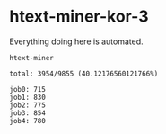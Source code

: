 # htext-miner-kor-3

Everything doing here is automated.

```
htext-miner

total: 3954/9855 (40.12176560121766%)

job0: 715
job1: 830
job2: 775
job3: 854
job4: 780
```